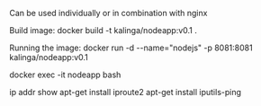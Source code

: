 Can be used individually or in combination with nginx

Build image:
docker build -t kalinga/nodeapp:v0.1 .

Running the image:
docker run -d --name="nodejs" -p 8081:8081 kalinga/nodeapp:v0.1

docker exec  -it nodeapp bash

ip addr show
apt-get install iproute2
apt-get install iputils-ping